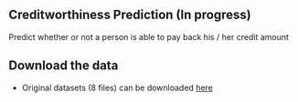 Creditworthiness Prediction (In progress)
-----------------------

Predict whether or not a person is able to pay back his / her credit amount

Download the data
----------------------

* Original datasets (8 files) can be downloaded [here](https://www.kaggle.com/c/home-credit-default-risk/data)

